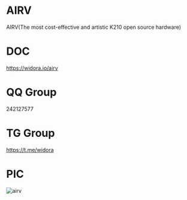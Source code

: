 # AIRV
AIRV(The most cost-effective and artistic K210 open source hardware)

# DOC
https://widora.io/airv

# QQ Group
242127577

# TG Group
https://t.me/widora

# PIC
![airv](https://widora.io/_media/zh/zong.jpg)
